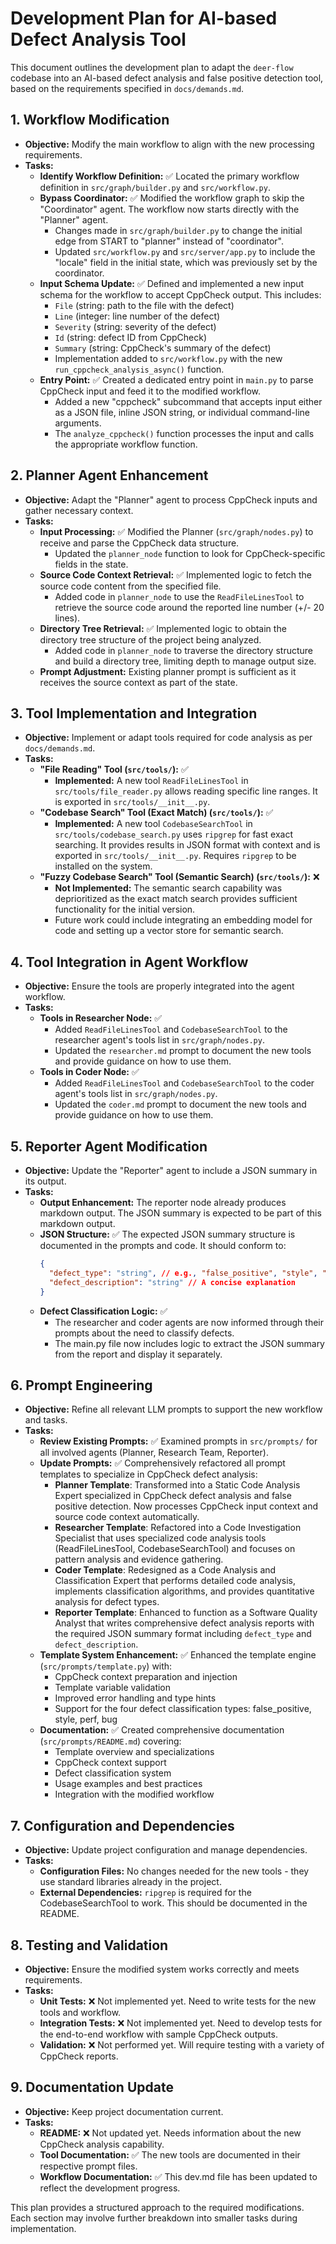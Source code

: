 # Development Plan for AI-based Defect Analysis Tool

This document outlines the development plan to adapt the `deer-flow` codebase into an AI-based defect analysis and false positive detection tool, based on the requirements specified in `docs/demands.md`.

## 1. Workflow Modification

*   **Objective:** Modify the main workflow to align with the new processing requirements.
*   **Tasks:**
    *   **Identify Workflow Definition:** ✅ Located the primary workflow definition in `src/graph/builder.py` and `src/workflow.py`.
    *   **Bypass Coordinator:** ✅ Modified the workflow graph to skip the "Coordinator" agent. The workflow now starts directly with the "Planner" agent.
        * Changes made in `src/graph/builder.py` to change the initial edge from START to "planner" instead of "coordinator".
        * Updated `src/workflow.py` and `src/server/app.py` to include the "locale" field in the initial state, which was previously set by the coordinator.
    *   **Input Schema Update:** ✅ Defined and implemented a new input schema for the workflow to accept CppCheck output. This includes:
        *   `File` (string: path to the file with the defect)
        *   `Line` (integer: line number of the defect)
        *   `Severity` (string: severity of the defect)
        *   `Id` (string: defect ID from CppCheck)
        *   `Summary` (string: CppCheck's summary of the defect)
        *   Implementation added to `src/workflow.py` with the new `run_cppcheck_analysis_async()` function.
    *   **Entry Point:** ✅ Created a dedicated entry point in `main.py` to parse CppCheck input and feed it to the modified workflow.
        *   Added a new "cppcheck" subcommand that accepts input either as a JSON file, inline JSON string, or individual command-line arguments.
        *   The `analyze_cppcheck()` function processes the input and calls the appropriate workflow function.

## 2. Planner Agent Enhancement

*   **Objective:** Adapt the "Planner" agent to process CppCheck inputs and gather necessary context.
*   **Tasks:**
    *   **Input Processing:** ✅ Modified the Planner (`src/graph/nodes.py`) to receive and parse the CppCheck data structure.
        *   Updated the `planner_node` function to look for CppCheck-specific fields in the state.
    *   **Source Code Context Retrieval:** ✅ Implemented logic to fetch the source code content from the specified file.
        *   Added code in `planner_node` to use the `ReadFileLinesTool` to retrieve the source code around the reported line number (+/- 20 lines).
    *   **Directory Tree Retrieval:** ✅ Implemented logic to obtain the directory tree structure of the project being analyzed.
        *   Added code in `planner_node` to traverse the directory structure and build a directory tree, limiting depth to manage output size.
    *   **Prompt Adjustment:** Existing planner prompt is sufficient as it receives the source context as part of the state.

## 3. Tool Implementation and Integration

*   **Objective:** Implement or adapt tools required for code analysis as per `docs/demands.md`.
*   **Tasks:**
    *   **"File Reading" Tool (`src/tools/`):** ✅
        *   **Implemented:** A new tool `ReadFileLinesTool` in `src/tools/file_reader.py` allows reading specific line ranges. It is exported in `src/tools/__init__.py`.
    *   **"Codebase Search" Tool (Exact Match) (`src/tools/`):** ✅
        *   **Implemented:** A new tool `CodebaseSearchTool` in `src/tools/codebase_search.py` uses `ripgrep` for fast exact searching. It provides results in JSON format with context and is exported in `src/tools/__init__.py`. Requires `ripgrep` to be installed on the system.
    *   **"Fuzzy Codebase Search" Tool (Semantic Search) (`src/tools/`):** ❌
        *   **Not Implemented:** The semantic search capability was deprioritized as the exact match search provides sufficient functionality for the initial version.
        *   Future work could include integrating an embedding model for code and setting up a vector store for semantic search.

## 4. Tool Integration in Agent Workflow

*   **Objective:** Ensure the tools are properly integrated into the agent workflow.
*   **Tasks:**
    *   **Tools in Researcher Node:** ✅
        *   Added `ReadFileLinesTool` and `CodebaseSearchTool` to the researcher agent's tools list in `src/graph/nodes.py`.
        *   Updated the `researcher.md` prompt to document the new tools and provide guidance on how to use them.
    *   **Tools in Coder Node:** ✅
        *   Added `ReadFileLinesTool` and `CodebaseSearchTool` to the coder agent's tools list in `src/graph/nodes.py`.
        *   Updated the `coder.md` prompt to document the new tools and provide guidance on how to use them.

## 5. Reporter Agent Modification

*   **Objective:** Update the "Reporter" agent to include a JSON summary in its output.
*   **Tasks:**
    *   **Output Enhancement:** The reporter node already produces markdown output. The JSON summary is expected to be part of this markdown output.
    *   **JSON Structure:** ✅ The expected JSON summary structure is documented in the prompts and code. It should conform to:
        ```json
        {
          "defect_type": "string", // e.g., "false_positive", "style", "perf", "bug"
          "defect_description": "string" // A concise explanation
        }
        ```
    *   **Defect Classification Logic:** ✅ 
        *   The researcher and coder agents are now informed through their prompts about the need to classify defects.
        *   The main.py file now includes logic to extract the JSON summary from the report and display it separately.

## 6. Prompt Engineering

*   **Objective:** Refine all relevant LLM prompts to support the new workflow and tasks.
*   **Tasks:**
    *   **Review Existing Prompts:** ✅ Examined prompts in `src/prompts/` for all involved agents (Planner, Research Team, Reporter).
    *   **Update Prompts:** ✅ Comprehensively refactored all prompt templates to specialize in CppCheck defect analysis:
        *   **Planner Template**: Transformed into a Static Code Analysis Expert specialized in CppCheck defect analysis and false positive detection. Now processes CppCheck input context and source code context automatically.
        *   **Researcher Template**: Refactored into a Code Investigation Specialist that uses specialized code analysis tools (ReadFileLinesTool, CodebaseSearchTool) and focuses on pattern analysis and evidence gathering.
        *   **Coder Template**: Redesigned as a Code Analysis and Classification Expert that performs detailed code analysis, implements classification algorithms, and provides quantitative analysis for defect types.
        *   **Reporter Template**: Enhanced to function as a Software Quality Analyst that writes comprehensive defect analysis reports with the required JSON summary format including `defect_type` and `defect_description`.
    *   **Template System Enhancement:** ✅ Enhanced the template engine (`src/prompts/template.py`) with:
        *   CppCheck context preparation and injection
        *   Template variable validation
        *   Improved error handling and type hints
        *   Support for the four defect classification types: false_positive, style, perf, bug
    *   **Documentation:** ✅ Created comprehensive documentation (`src/prompts/README.md`) covering:
        *   Template overview and specializations
        *   CppCheck context support
        *   Defect classification system
        *   Usage examples and best practices
        *   Integration with the modified workflow

## 7. Configuration and Dependencies

*   **Objective:** Update project configuration and manage dependencies.
*   **Tasks:**
    *   **Configuration Files:** No changes needed for the new tools - they use standard libraries already in the project.
    *   **External Dependencies:** `ripgrep` is required for the CodebaseSearchTool to work. This should be documented in the README.

## 8. Testing and Validation

*   **Objective:** Ensure the modified system works correctly and meets requirements.
*   **Tasks:**
    *   **Unit Tests:** ❌ Not implemented yet. Need to write tests for the new tools and workflow.
    *   **Integration Tests:** ❌ Not implemented yet. Need to develop tests for the end-to-end workflow with sample CppCheck outputs.
    *   **Validation:** ❌ Not performed yet. Will require testing with a variety of CppCheck reports.

## 9. Documentation Update

*   **Objective:** Keep project documentation current.
*   **Tasks:**
    *   **README:** ❌ Not updated yet. Needs information about the new CppCheck analysis capability.
    *   **Tool Documentation:** ✅ The new tools are documented in their respective prompt files.
    *   **Workflow Documentation:** ✅ This dev.md file has been updated to reflect the development progress.

This plan provides a structured approach to the required modifications. Each section may involve further breakdown into smaller tasks during implementation.
